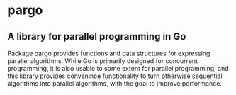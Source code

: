 # pargo
## A library for parallel programming in Go

Package pargo provides functions and data structures for expressing
parallel algorithms. While Go is primarily designed for concurrent
programming, it is also usable to some extent for parallel
programming, and this library provides convenince functionality to
turn otherwise sequential algorithms into parallel algorithms, with
the goal to improve performance.

